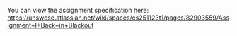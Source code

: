 You can view the assignment specification here: https://unswcse.atlassian.net/wiki/spaces/cs251123t1/pages/82903559/Assignment+I+Back+in+Blackout
